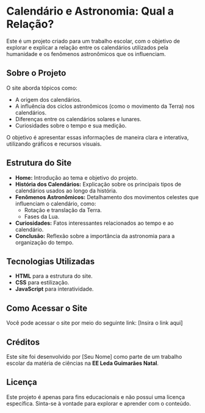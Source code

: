 # Calendário e Astronomia: Qual a Relação?

Este é um projeto criado para um trabalho escolar, com o objetivo de explorar e explicar a relação entre os calendários utilizados pela humanidade e os fenômenos astronômicos que os influenciam.

## Sobre o Projeto

O site aborda tópicos como:
- A origem dos calendários.
- A influência dos ciclos astronômicos (como o movimento da Terra) nos calendários.
- Diferenças entre os calendários solares e lunares.
- Curiosidades sobre o tempo e sua medição.

O objetivo é apresentar essas informações de maneira clara e interativa, utilizando gráficos e recursos visuais.

## Estrutura do Site

- **Home:** Introdução ao tema e objetivo do projeto.
- **História dos Calendários:** Explicação sobre os principais tipos de calendários usados ao longo da história.
- **Fenômenos Astronômicos:** Detalhamento dos movimentos celestes que influenciam o calendário, como:
  - Rotação e translação da Terra.
  - Fases da Lua.
- **Curiosidades:** Fatos interessantes relacionados ao tempo e ao calendário.
- **Conclusão:** Reflexão sobre a importância da astronomia para a organização do tempo.

## Tecnologias Utilizadas

- **HTML** para a estrutura do site.
- **CSS** para estilização.
- **JavaScript** para interatividade.

## Como Acessar o Site

Você pode acessar o site por meio do seguinte link:
[Insira o link aqui]

## Créditos

Este site foi desenvolvido por [Seu Nome] como parte de um trabalho escolar da matéria de ciências na **EE Leda Guimarães Natal**.

## Licença

Este projeto é apenas para fins educacionais e não possui uma licença específica. Sinta-se à vontade para explorar e aprender com o conteúdo.
